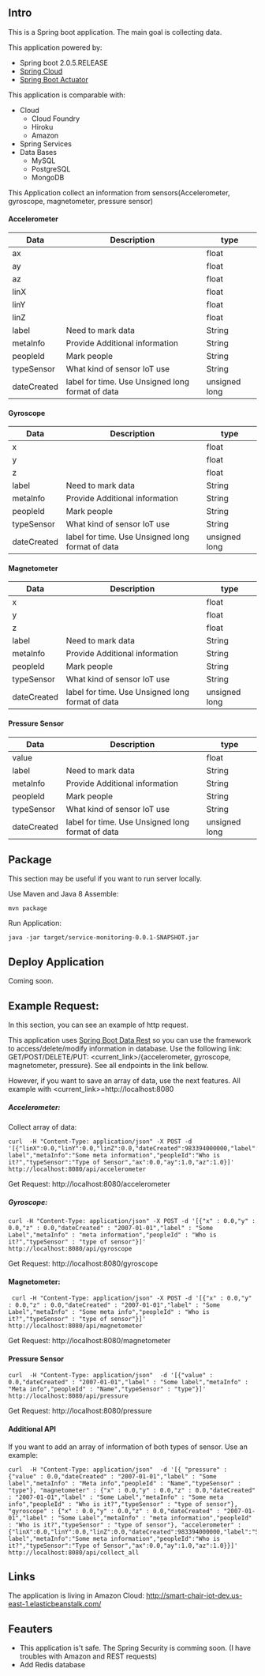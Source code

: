 Intro
-----
This is a Spring boot application. The main goal is collecting data.

This application powered by:

* Spring boot 2.0.5.RELEASE
* [Spring Cloud](http://projects.spring.io/spring-cloud/)
* [Spring Boot Actuator](https://docs.spring.io/spring-boot/docs/current/reference/html/production-ready-endpoints.html)

This application is comparable with:

* Cloud
    * Cloud Foundry
    * Hiroku
    * Amazon
* Spring Services
* Data Bases
    * MySQL
    * PostgreSQL
    * MongoDB


This Application collect an information from sensors(Accelerometer, gyroscope, magnetometer, pressure sensor)

#### Accelerometer

Data | Description | type
--- | --- | ---
ax | |float
ay | | float
az | | float
linX | | float
linY | | float
linZ | | float
label | Need to mark data | String
metaInfo | Provide Additional information | String
peopleId | Mark people | String
typeSensor | What kind of sensor IoT use | String
dateCreated | label for time. Use Unsigned long format of data | unsigned long

#### Gyroscope

Data | Description | type
--- | --- | ---
x | | float
y | | float
z | | float
label | Need to mark data | String
metaInfo | Provide Additional information | String
peopleId | Mark people | String
typeSensor | What kind of sensor IoT use | String
dateCreated | label for time. Use Unsigned long format of data | unsigned long

#### Magnetometer

Data | Description | type
--- | --- | ---
x | | float
y | | float
z | | float
label | Need to mark data | String
metaInfo | Provide Additional information | String
peopleId | Mark people | String
typeSensor | What kind of sensor IoT use | String
dateCreated | label for time. Use Unsigned long format of data | unsigned long

#### Pressure Sensor

Data | Description | type
--- | --- | ---
value | | float
label | Need to mark data | String
metaInfo | Provide Additional information | String
peopleId | Mark people | String
typeSensor | What kind of sensor IoT use | String
dateCreated | label for time. Use Unsigned long format of data | unsigned long


Package
-------
This section may be useful if you want to run server locally.

Use Maven and Java 8 Assemble:
```
mvn package
```
Run Application:
```
java -jar target/service-monitoring-0.0.1-SNAPSHOT.jar
```


Deploy Application
------------------
Coming soon.

Example Request:
----------------
In this section, you can see an example of http request.

This application uses [Spring Boot Data Rest](https://docs.spring.io/spring-data/rest/docs/current/reference/html/)
 so you can use the framework to access/delete/modify information in database. Use the following link:
 GET/POST/DELETE/PUT: <current_link>/{accelerometer, gyroscope, magnetometer, pressure}. See all endpoints in the link bellow.

 However, if you want to save an array of data, use the next features. All example with <current_link>=http://localhost:8080

##### Accelerometer:
Collect array of data:
```
curl  -H "Content-Type: application/json" -X POST -d '[{"linX":0.0,"linY":0.0,"linZ":0.0,"dateCreated":983394000000,"label":"Some label","metaInfo":"Some meta information","peopleId":"Who is it?","typeSensor":"Type of Sensor","ax":0.0,"ay":1.0,"az":1.0}]' http://localhost:8080/api/accelerometer
```
Get Request:
http://localhost:8080/accelerometer
##### Gyroscope:

```
curl -H "Content-Type: application/json" -X POST -d '[{"x" : 0.0,"y" : 0.0,"z" : 0.0,"dateCreated" : "2007-01-01","label" : "Some Label","metaInfo" : "meta information","peopleId" : "Who is it?","typeSensor" : "type of sensor"}]' http://localhost:8080/api/gyroscope
```
Get Request:
http://localhost:8080/gyroscope

#### Magnetometer:
```
 curl -H "Content-Type: application/json" -X POST -d '[{"x" : 0.0,"y" : 0.0,"z" : 0.0,"dateCreated" : "2007-01-01","label" : "Some Label","metaInfo" : "Some meta info","peopleId" : "Who is it?","typeSensor" : "type of sensor"}]' http://localhost:8080/api/magnetometer
```
Get Request:
http://localhost:8080/magnetometer

#### Pressure Sensor

```
curl  -H "Content-Type: application/json"  -d '[{"value" : 0.0,"dateCreated" : "2007-01-01","label" : "Some label","metaInfo" : "Meta info","peopleId" : "Name","typeSensor" : "type"}]' http://localhost:8080/api/pressure
```
Get Request:
http://localhost:8080/pressure

#### Additional API

If you want to add an array of information of both types of sensor. Use an example:

```
curl  -H "Content-Type: application/json"  -d '[{ "pressure" : {"value" : 0.0,"dateCreated" : "2007-01-01","label" : "Some label","metaInfo" : "Meta info","peopleId" : "Name","typeSensor" : "type"}, "magnetometer" : {"x" : 0.0,"y" : 0.0,"z" : 0.0,"dateCreated" : "2007-01-01","label" : "Some Label","metaInfo" : "Some meta info","peopleId" : "Who is it?","typeSensor" : "type of sensor"}, "gyroscope" : {"x" : 0.0,"y" : 0.0,"z" : 0.0,"dateCreated" : "2007-01-01","label" : "Some Label","metaInfo" : "meta information","peopleId" : "Who is it?","typeSensor" : "type of sensor"}, "accelerometer" : {"linX":0.0,"linY":0.0,"linZ":0.0,"dateCreated":983394000000,"label":"Some label","metaInfo":"Some meta information","peopleId":"Who is it?","typeSensor":"Type of Sensor","ax":0.0,"ay":1.0,"az":1.0}}]' http://localhost:8080/api/collect_all
```

Links
-----
The application  is living in Amazon Cloud: http://smart-chair-iot-dev.us-east-1.elasticbeanstalk.com/

Feauters
--------
* This application is't safe. The Spring Security is comming soon. (I have troubles with Amazon and REST requests)
* Add Redis database